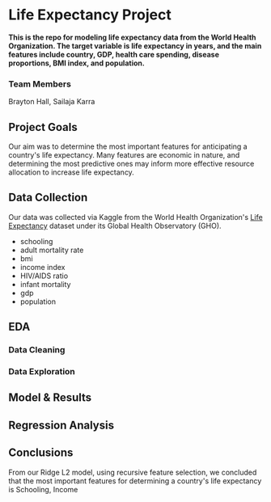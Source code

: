 
# Life Expectancy Project
**This is the repo for modeling life expectancy data from the World Health Organization. The target variable is life expectancy in years, and the main features include country, GDP, health care spending, disease proportions, BMI index, and population.** 

### Team Members
Brayton Hall, Sailaja Karra



## Project Goals
Our aim was to determine the most important features for anticipating a country's life expectancy. Many features are economic in nature, and determining the most predictive ones may inform more effective resource allocation to increase life expectancy. 

## Data Collection 
Our data was collected via Kaggle from the World Health Organization's [Life Expectancy](https://www.kaggle.com/kumarajarshi/life-expectancy-who) dataset under its Global Health Observatory (GHO). 
- schooling
- adult mortality rate
- bmi
- income index
- HIV/AIDS ratio
- infant mortality
- gdp
- population

## EDA 
### Data Cleaning


### Data Exploration


## Model & Results 
## Regression Analysis


## Conclusions
From our Ridge L2 model, using recursive feature selection, we concluded that the most important features for determining a country's life expectancy is Schooling, Income 
